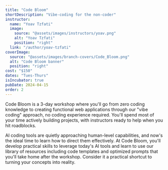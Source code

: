 ```yaml
---
title: "Code Bloom"
shortDescription: "Vibe-coding for the non-coder"
instructor:
  name: "Yoav Tzfati"
  image:
    source: "@assets/images/instructors/yoav.png"
    alt: "Yoav Tzfati"
    position: "right"
  link: "/author/yoav-tzfati"
coverImage:
  source: "@assets/images/branch-covers/Code_Bloom.png"
  alt: "Code Bloom banner"
  position: "right"
cost: "$150"
dates: "Tues-Thurs"
isIncubator: true
pubDate: 2024-04-15
order: 2
---
```


Code Bloom is a 3-day workshop where you'll go from zero coding knowledge to creating functional web applications through our "vibe coding" approach, no coding experience required. You'll spend most of your time actively building projects, with instructors ready to help when you hit roadblocks.

AI coding tools are quietly approaching human-level capabilities, and now's the ideal time to learn how to direct them effectively. At Code Bloom, you'll develop practical skills to leverage today's AI tools and learn to use our library of resources including code templates and optimized prompts that you'll take home after the workshop. Consider it a practical shortcut to turning your concepts into reality.
